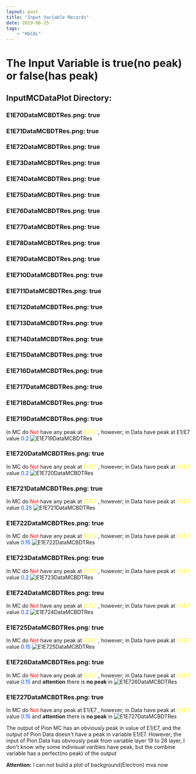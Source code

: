 ```yaml
---
layout: post
title: "Input Variable Records"
date: 2019-06-25
tags:
    - "HGCAL"
---
```


# The Input Variable is true(no peak) or false(has peak)

## InputMCDataPlot Directory:

### E1E70DataMCBDTRes.png: true

### E1E71DataMCBDTRes.png: true

### E1E72DataMCBDTRes.png: true

### E1E73DataMCBDTRes.png: true

### E1E74DataMCBDTRes.png: true

### E1E75DataMCBDTRes.png: true

### E1E76DataMCBDTRes.png: true

### E1E77DataMCBDTRes.png: true

### E1E78DataMCBDTRes.png: true

### E1E79DataMCBDTRes.png: true

### E1E710DataMCBDTRes.png: true

### E1E711DataMCBDTRes.png: true

### E1E712DataMCBDTRes.png: true

### E1E713DataMCBDTRes.png: true

### E1E714DataMCBDTRes.png: true

### E1E715DataMCBDTRes.png: true

### E1E716DataMCBDTRes.png: true

### E1E717DataMCBDTRes.png: true

### E1E718DataMCBDTRes.png: true

### E1E719DataMCBDTRes.png: true
In MC do <span style="color:#ff0000">Not</span> have any peak at <span style="color:#ffff00"> E1/E7 </span>, however; in Data have peak at <span style="colro:#ffff00"> E1/E7 </span> value <span style="color:#0040ff"> 0.2 </span>
![E1E719DataMCBDTRes](https://user-images.githubusercontent.com/13759047/60081588-ab6bc000-9764-11e9-8e35-1ac65b2a840f.png)
### E1E720DataMCBDTRes.png: true
In MC do <span style ="color:#ff0000">Not</span> have any peak at <span style="color:#ffff00"> E1/E7 </span>, however; in Data have peak at <span style="color:#ffff00"> E1/E7 </span> value <span style="color:#0040ff"> 0.2 </span>
![E1E720DataMCBDTRes](https://user-images.githubusercontent.com/13759047/60081785-10271a80-9765-11e9-8ea9-9c1bf5bfbd98.png)

### E1E721DataMCBDTRes.png: true 
In MC do <span style="color:#ff0000">Not</span> have any peak at <span style="color:#ffff00"> E1/E7 </span>, however; in Data have peak at <span style="color:#ffff00"> E1/E7 </span> value <span style="color:#0040ff"> 0.25 </span>
![E1E721DataMCBDTRes](https://user-images.githubusercontent.com/13759047/60081804-1ae1af80-9765-11e9-9358-f31de85f649e.png)


### E1E722DataMCBDTRes.png: true
In MC do <span style="color:#ff0000">Not</span> have any peak at <span style="color:#ffff00"> E1/E7 </span>, however; in Data have peak at <span style="color:#ffff00"> E1/E7 </span> value <span style="color:#0040ff"> 0.15 </span>
![E1E722DataMCBDTRes](https://user-images.githubusercontent.com/13759047/60081808-1b7a4600-9765-11e9-8faf-c6d5a4948a07.png)

### E1E723DataMCBDTRes.png: true
In MC do <span style="color:#ff0000">Not</span> have any peak at <span style="color:#ffff00"> E1/E7 </span>, however; in Data have peak at <span style="color:#ffff00"> E1/E7 </span> value <span style="color:#0040ff"> 0.2 </span>
![E1E723DataMCBDTRes](https://user-images.githubusercontent.com/13759047/60081809-1b7a4600-9765-11e9-8bdf-8e836c72b063.png)

### E1E724DataMCBDTRes.png: treu
In MC do <span style="color:#ff0000">Not</span> have any peak at <span style="color:#ffff00"> E1/E7 </span>, however; in Data have peak at <span style="color:#ffff00"> E1/E7 </span> value <span style="color:#0040ff"> 0.2 </span>
![E1E724DataMCBDTRes](https://user-images.githubusercontent.com/13759047/60081810-1b7a4600-9765-11e9-9a77-b27a75538b2e.png)

### E1E725DataMCBDTRes.png: true
In MC do <span style="color:#ff0000">Not</span> have any peak at <span style="color:#ffff00"> E1/E7 </span>, however; in Data have peak at <span style="color:#ffff00"> E1/E7 </span> value <span style="color:#0040ff"> 0.15 </span>
![E1E725DataMCBDTRes](https://user-images.githubusercontent.com/13759047/60081811-1c12dc80-9765-11e9-9620-ea01643dca27.png)

### E1E726DataMCBDTRes.png: true
In MC do <span style="color:#ff0000">Not</span> have any peak at <span style="color:#ffff00"> E1/E7 </span>, however; in Data have peak at <span style="color:#ffff00"> E1/E7 </span> value <span style="color:#0040ff"> 0.15 </span> and **attention** there is **no peak** in 
![E1E726DataMCBDTRes](https://user-images.githubusercontent.com/13759047/60081812-1c12dc80-9765-11e9-859d-e36109324109.png)

### E1E727DataMCBDTRes.png: true
In MC do <span style="color:#ff0000">Not</span> have any peak at <span style="color=#ffff00"> E1/E7 </span>, however; in Data have peak at <span style="color:#ffff00"> E1/E7 </span> value <span style="color:#0040ff"> 0.15 </span> and **attention** there is **no peak** in 
![E1E727DataMCBDTRes](https://user-images.githubusercontent.com/13759047/60081813-1c12dc80-9765-11e9-8069-72273731d055.png)

The output of Pion MC has an obviously peak in value of E1/E7, and the output of Pion Data doesn't have a peak in variable E1/E7.
However; the input of Pion Data has obviously peak from variable layer 19 to 28 layer, I don't know why some indivisual varibles have peak, but the combine variable has a perfect(no peak) of the output

**Attention:** I can not build a plot of background(Electron) mva now
